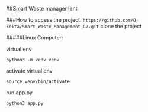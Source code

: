 ##Smart Waste management

###How to access the project.
`https://github.com/O-keita/Smart_Waste_Management_G7.git`
clone the project

#####Linux Computer:

virtual env

`python3 -m venv venv`

activate virtual env

`source venv/bin/activate`

run app.py

`python3 app.py`
